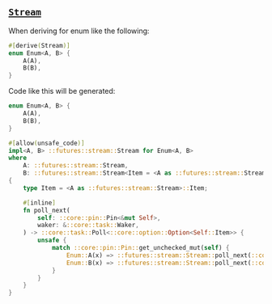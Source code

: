 ## [`Stream`](https://rust-lang-nursery.github.io/futures-api-docs/0.3.0-alpha.12/futures/stream/trait.Stream.html)

When deriving for enum like the following:

```rust
#[derive(Stream)]
enum Enum<A, B> {
    A(A),
    B(B),
}
```

Code like this will be generated:

```rust
enum Enum<A, B> {
    A(A),
    B(B),
}

#[allow(unsafe_code)]
impl<A, B> ::futures::stream::Stream for Enum<A, B>
where
    A: ::futures::stream::Stream,
    B: ::futures::stream::Stream<Item = <A as ::futures::stream::Stream>::Item>,
{
    type Item = <A as ::futures::stream::Stream>::Item;

    #[inline]
    fn poll_next(
        self: ::core::pin::Pin<&mut Self>,
        waker: &::core::task::Waker,
    ) -> ::core::task::Poll<::core::option::Option<Self::Item>> {
        unsafe {
            match ::core::pin::Pin::get_unchecked_mut(self) {
                Enum::A(x) => ::futures::stream::Stream::poll_next(::core::pin::Pin::new_unchecked(x), waker),
                Enum::B(x) => ::futures::stream::Stream::poll_next(::core::pin::Pin::new_unchecked(x), waker),
            }
        }
    }
}
```
